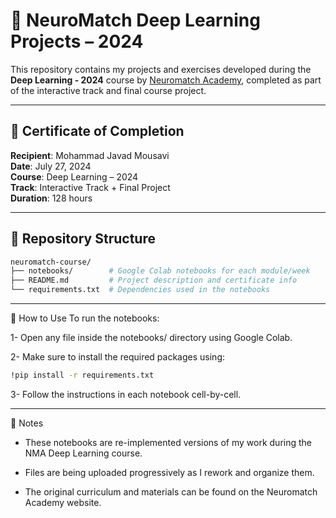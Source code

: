 # 🧠 NeuroMatch Deep Learning Projects – 2024

This repository contains my projects and exercises developed during the **Deep Learning - 2024** course by [Neuromatch Academy](https://academy.neuromatch.io/), completed as part of the interactive track and final course project.

---

## 📜 Certificate of Completion

**Recipient**: Mohammad Javad Mousavi  
**Date**: July 27, 2024  
**Course**: Deep Learning – 2024  
**Track**: Interactive Track + Final Project  
**Duration**: 128 hours

---

## 📁 Repository Structure

```bash
neuromatch-course/
├── notebooks/        # Google Colab notebooks for each module/week
├── README.md         # Project description and certificate info
└── requirements.txt  # Dependencies used in the notebooks
```

---
🚀 How to Use
To run the notebooks:

1- Open any file inside the notebooks/ directory using Google Colab.

2- Make sure to install the required packages using:

```bash
!pip install -r requirements.txt
```
3- Follow the instructions in each notebook cell-by-cell.

---
📎 Notes
- These notebooks are re-implemented versions of my work during the NMA Deep Learning course.

- Files are being uploaded progressively as I rework and organize them.

- The original curriculum and materials can be found on the Neuromatch Academy website.
